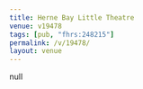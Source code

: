 ```yaml
---
title: Herne Bay Little Theatre
venue: v19478
tags: [pub, "fhrs:248215"]
permalink: /v/19478/
layout: venue
---
```

null